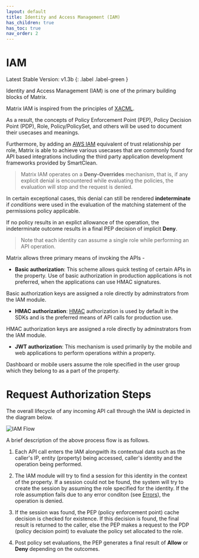 ```yaml
---
layout: default
title: Identity and Access Management (IAM)
has_children: true
has_toc: true
nav_order: 2
---
```


# IAM
Latest Stable Version:
v1.3b
{: .label .label-green }

Identity and Access Management (IAM) is one of the primary building blocks of Matrix.

Matrix IAM is inspired from the principles of [XACML](https://www.oasis-open.org/committees/tc_home.php?wg_abbrev=xacml).

As a result, the concepts of Policy Enforcement Point (PEP), Policy Decision Point (PDP), Role, Policy/PolicySet, and others will be used to document their usecases and meanings.

Furthermore, by adding an [AWS IAM](https://docs.aws.amazon.com/IAM/latest/UserGuide/id_roles_terms-and-concepts.html) equivalent of trust relationship per role, Matrix is able to achieve various usecases that are commonly found for API based integrations including the third party application development frameworks provided by SmartClean.

> Matrix IAM operates on a **Deny-Overrides** mechanism, that is, if any explicit denial is encountered while evaluating the policies, the evaluation will stop and the request is denied.

In certain exceptional cases, this denial can still be rendered **indeterminate** if *conditions* were used in the evaluation of the matching statement of the permissions policy applicable.

If no policy results in an explict allowance of the operation, the indeterminate outcome results in a final PEP decision of implicit **Deny**.

> Note that each identity can assume a single role while performing an API operation.

Matrix allows three primary means of invoking the APIs -

- **Basic authorization**: This scheme allows quick testing of certain APIs in the property. Use of basic authorization in production applications is not preferred, when the applications can use HMAC signatures.

Basic authorization keys are assigned a role directly by adminstrators from the IAM module.

- **HMAC authorization**: [HMAC](https://www.rfc-editor.org/info/rfc2104) authorization is used by default in the SDKs and is the preferred means of API calls for production use.

HMAC authorization keys are assigned a role directly by adminstrators from the IAM module.

- **JWT authorization**: This mechanism is used primarily by the mobile and web applications to perform operations within a property.

Dashboard or mobile users assume the role specified in the user group which they belong to as a part of the property.

# Request Authorization Steps
The overall lifecycle of any incoming API call through the IAM is depicted in the diagram below.

![IAM Flow](https://www.smartclean.io/matrix/images/iam/IAM-Flow-V1.jpeg)

A brief description of the above process flow is as follows.

1. Each API call enters the IAM alongwith its contextual data such as the caller's IP, entity (property) being accessed, caller's identity and the operation being performed.

2. The IAM module will try to find a session for this identity in the context of the property.
If a session could not be found, the system will try to create the session by assuming the role specified for the identity.
If the role assumption fails due to any error conditon (see [Errors](/iamErrors.html)), the operation is denied.

3. If the session was found, the PEP (policy enforcement point) cache decision is checked for existence.
If this decision is found, the final result is returned to the caller, else the PEP makes a request to the PDP (policy decision point) to evaluate the policy set allocated to the role.

4. Post policy set evaluations, the PEP generates a final result of **Allow** or **Deny** depending on the outcomes.
